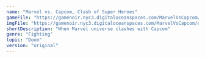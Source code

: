 ```yaml
---
name: "Marvel vs. Capcom, Clash of Super Heroes"
gameFile: "https://gamenoir.nyc3.digitaloceanspaces.com/MarvelVsCapcom/mvsc.zip"
imgFile: "https://gamenoir.nyc3.digitaloceanspaces.com/MarvelVsCapcom/original.webp"
shortDescription: "When Marvel universe clashes with Capcom"
genre: "Fighting"
topic: "Doom"
version: "original"
---
```

